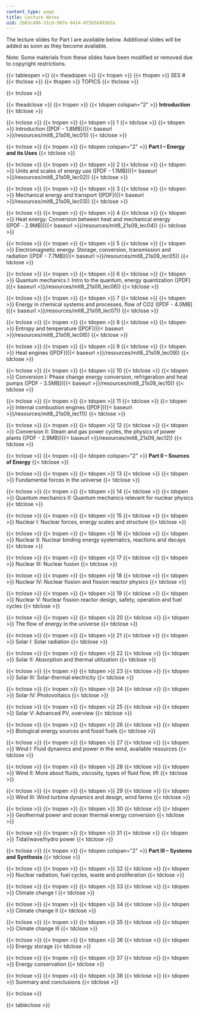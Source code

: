 ```yaml
---
content_type: page
title: Lecture Notes
uid: 2b63c496-31cb-987e-8414-075b56493d1b
---
```


The lecture slides for Part I are available below. Additional slides will be added as soon as they become available.

Note: Some materials from these slides have been modified or removed due to copyright restrictions.

{{< tableopen >}}
{{< theadopen >}}
{{< tropen >}}
{{< thopen >}}
SES #
{{< thclose >}}
{{< thopen >}}
TOPICS
{{< thclose >}}

{{< trclose >}}

{{< theadclose >}}
{{< tropen >}}
{{< tdopen colspan="2" >}}
**Introduction**
{{< tdclose >}}

{{< trclose >}}
{{< tropen >}}
{{< tdopen >}}
1
{{< tdclose >}}
{{< tdopen >}}
Introduction ([PDF - 1.8MB]({{< baseurl >}}/resources/mit8_21s09_lec01))
{{< tdclose >}}

{{< trclose >}}
{{< tropen >}}
{{< tdopen colspan="2" >}}
**Part I – Energy and its Uses**
{{< tdclose >}}

{{< trclose >}}
{{< tropen >}}
{{< tdopen >}}
2
{{< tdclose >}}
{{< tdopen >}}
Units and scales of energy use ([PDF - 1.1MB]({{< baseurl >}}/resources/mit8_21s09_lec02))
{{< tdclose >}}

{{< trclose >}}
{{< tropen >}}
{{< tdopen >}}
3
{{< tdclose >}}
{{< tdopen >}}
Mechanical energy and transport ([PDF]({{< baseurl >}}/resources/mit8_21s09_lec03))
{{< tdclose >}}

{{< trclose >}}
{{< tropen >}}
{{< tdopen >}}
4
{{< tdclose >}}
{{< tdopen >}}
Heat energy: Conversion between heat and mechanical energy ([PDF ‑ 2.9MB]({{< baseurl >}}/resources/mit8_21s09_lec04))
{{< tdclose >}}

{{< trclose >}}
{{< tropen >}}
{{< tdopen >}}
5
{{< tdclose >}}
{{< tdopen >}}
Electromagnetic energy: Storage, conversion, transmission and radiation ([PDF - 7.7MB]({{< baseurl >}}/resources/mit8_21s09_lec05))
{{< tdclose >}}

{{< trclose >}}
{{< tropen >}}
{{< tdopen >}}
6
{{< tdclose >}}
{{< tdopen >}}
Quantum mechanics I: Intro to the quantum, energy quantization ([PDF]({{< baseurl >}}/resources/mit8_21s09_lec06))
{{< tdclose >}}

{{< trclose >}}
{{< tropen >}}
{{< tdopen >}}
7
{{< tdclose >}}
{{< tdopen >}}
Energy in chemical systems and processes, flow of CO2 ([PDF - 4.0MB]({{< baseurl >}}/resources/mit8_21s09_lec07))
{{< tdclose >}}

{{< trclose >}}
{{< tropen >}}
{{< tdopen >}}
8
{{< tdclose >}}
{{< tdopen >}}
Entropy and temperature ([PDF]({{< baseurl >}}/resources/mit8_21s09_lec08))
{{< tdclose >}}

{{< trclose >}}
{{< tropen >}}
{{< tdopen >}}
9
{{< tdclose >}}
{{< tdopen >}}
Heat engines ([PDF]({{< baseurl >}}/resources/mit8_21s09_lec09))
{{< tdclose >}}

{{< trclose >}}
{{< tropen >}}
{{< tdopen >}}
10
{{< tdclose >}}
{{< tdopen >}}
Conversion I: Phase change energy conversion, refrigeration and heat pumps ([PDF - 3.5MB]({{< baseurl >}}/resources/mit8_21s09_lec10))
{{< tdclose >}}

{{< trclose >}}
{{< tropen >}}
{{< tdopen >}}
11
{{< tdclose >}}
{{< tdopen >}}
Internal combustion engines ([PDF]({{< baseurl >}}/resources/mit8_21s09_lec11))
{{< tdclose >}}

{{< trclose >}}
{{< tropen >}}
{{< tdopen >}}
12
{{< tdclose >}}
{{< tdopen >}}
Conversion II: Steam and gas power cycles, the physics of power plants ([PDF - 2.9MB]({{< baseurl >}}/resources/mit8_21s09_lec12))
{{< tdclose >}}

{{< trclose >}}
{{< tropen >}}
{{< tdopen colspan="2" >}}
**Part II – Sources of Energy**
{{< tdclose >}}

{{< trclose >}}
{{< tropen >}}
{{< tdopen >}}
13
{{< tdclose >}}
{{< tdopen >}}
Fundamental forces in the universe
{{< tdclose >}}

{{< trclose >}}
{{< tropen >}}
{{< tdopen >}}
14
{{< tdclose >}}
{{< tdopen >}}
Quantum mechanics II: Quantum mechanics relevant for nuclear physics
{{< tdclose >}}

{{< trclose >}}
{{< tropen >}}
{{< tdopen >}}
15
{{< tdclose >}}
{{< tdopen >}}
Nuclear I: Nuclear forces, energy scales and structure
{{< tdclose >}}

{{< trclose >}}
{{< tropen >}}
{{< tdopen >}}
16
{{< tdclose >}}
{{< tdopen >}}
Nuclear II: Nuclear binding energy systematics, reactions and decays
{{< tdclose >}}

{{< trclose >}}
{{< tropen >}}
{{< tdopen >}}
17
{{< tdclose >}}
{{< tdopen >}}
Nuclear III: Nuclear fusion
{{< tdclose >}}

{{< trclose >}}
{{< tropen >}}
{{< tdopen >}}
18
{{< tdclose >}}
{{< tdopen >}}
Nuclear IV: Nuclear fission and fission reactor physics
{{< tdclose >}}

{{< trclose >}}
{{< tropen >}}
{{< tdopen >}}
19
{{< tdclose >}}
{{< tdopen >}}
Nuclear V: Nuclear fission reactor design, safety, operation and fuel cycles
{{< tdclose >}}

{{< trclose >}}
{{< tropen >}}
{{< tdopen >}}
20
{{< tdclose >}}
{{< tdopen >}}
The flow of energy in the universe
{{< tdclose >}}

{{< trclose >}}
{{< tropen >}}
{{< tdopen >}}
21
{{< tdclose >}}
{{< tdopen >}}
Solar I: Solar radiation
{{< tdclose >}}

{{< trclose >}}
{{< tropen >}}
{{< tdopen >}}
22
{{< tdclose >}}
{{< tdopen >}}
Solar II: Absorption and thermal utilization
{{< tdclose >}}

{{< trclose >}}
{{< tropen >}}
{{< tdopen >}}
23
{{< tdclose >}}
{{< tdopen >}}
Solar III: Solar-thermal electricity
{{< tdclose >}}

{{< trclose >}}
{{< tropen >}}
{{< tdopen >}}
24
{{< tdclose >}}
{{< tdopen >}}
Solar IV: Photovoltaics
{{< tdclose >}}

{{< trclose >}}
{{< tropen >}}
{{< tdopen >}}
25
{{< tdclose >}}
{{< tdopen >}}
Solar V: Advanced PV, overview
{{< tdclose >}}

{{< trclose >}}
{{< tropen >}}
{{< tdopen >}}
26
{{< tdclose >}}
{{< tdopen >}}
Biological energy sources and fossil fuels
{{< tdclose >}}

{{< trclose >}}
{{< tropen >}}
{{< tdopen >}}
27
{{< tdclose >}}
{{< tdopen >}}
Wind I: Fluid dynamics and power in the wind, available resources
{{< tdclose >}}

{{< trclose >}}
{{< tropen >}}
{{< tdopen >}}
28
{{< tdclose >}}
{{< tdopen >}}
Wind II: More about fluids, viscosity, types of fluid flow, lift
{{< tdclose >}}

{{< trclose >}}
{{< tropen >}}
{{< tdopen >}}
29
{{< tdclose >}}
{{< tdopen >}}
Wind III: Wind turbine dynamics and design, wind farms
{{< tdclose >}}

{{< trclose >}}
{{< tropen >}}
{{< tdopen >}}
30
{{< tdclose >}}
{{< tdopen >}}
Geothermal power and ocean thermal energy conversion
{{< tdclose >}}

{{< trclose >}}
{{< tropen >}}
{{< tdopen >}}
31
{{< tdclose >}}
{{< tdopen >}}
Tidal/wave/hydro power
{{< tdclose >}}

{{< trclose >}}
{{< tropen >}}
{{< tdopen colspan="2" >}}
**Part III – Systems and Synthesis**
{{< tdclose >}}

{{< trclose >}}
{{< tropen >}}
{{< tdopen >}}
32
{{< tdclose >}}
{{< tdopen >}}
Nuclear radiation, fuel cycles, waste and proliferation
{{< tdclose >}}

{{< trclose >}}
{{< tropen >}}
{{< tdopen >}}
33
{{< tdclose >}}
{{< tdopen >}}
Climate change I
{{< tdclose >}}

{{< trclose >}}
{{< tropen >}}
{{< tdopen >}}
34
{{< tdclose >}}
{{< tdopen >}}
Climate change II
{{< tdclose >}}

{{< trclose >}}
{{< tropen >}}
{{< tdopen >}}
35
{{< tdclose >}}
{{< tdopen >}}
Climate change III
{{< tdclose >}}

{{< trclose >}}
{{< tropen >}}
{{< tdopen >}}
36
{{< tdclose >}}
{{< tdopen >}}
Energy storage
{{< tdclose >}}

{{< trclose >}}
{{< tropen >}}
{{< tdopen >}}
37
{{< tdclose >}}
{{< tdopen >}}
Energy conservation
{{< tdclose >}}

{{< trclose >}}
{{< tropen >}}
{{< tdopen >}}
38
{{< tdclose >}}
{{< tdopen >}}
Summary and conclusions
{{< tdclose >}}

{{< trclose >}}

{{< tableclose >}}